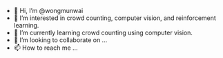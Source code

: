 - 👋 Hi, I’m @wongmunwai
- 👀 I’m interested in crowd counting, computer vision, and reinforcement learning.
- 🌱 I’m currently learning crowd counting using computer vision.
- 💞️ I’m looking to collaborate on ...
- 📫 How to reach me ...

<!---
wongmunwai/wongmunwai is a ✨ special ✨ repository because its `README.md` (this file) appears on your GitHub profile.
You can click the Preview link to take a look at your changes.
--->
